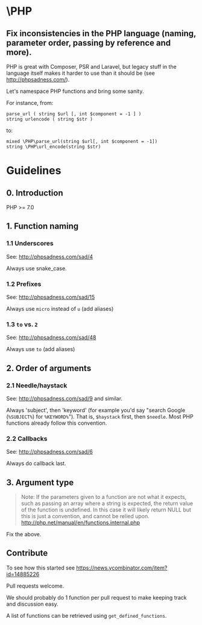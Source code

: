 # \PHP
## Fix inconsistencies in the PHP language (naming, parameter order, passing by reference and more).

PHP is great with Composer, PSR and Laravel, but legacy stuff in the language itself makes it harder to use than it should be (see http://phpsadness.com/).

Let's namespace PHP functions and bring some sanity.

For instance, from:

    parse_url ( string $url [, int $component = -1 ] )
    string urlencode ( string $str )
    
to:


    mixed \PHP\parse_url(string $url[, int $component = -1])
    string \PHP\url_encode(string $str)
    
# Guidelines

## 0. Introduction

PHP >= 7.0
    
## 1. Function naming

### 1.1 Underscores

See: http://phpsadness.com/sad/4

Always use snake_case.

### 1.2 Prefixes

See: http://phpsadness.com/sad/15

Always use `micro` instead of `u` (add aliases)

### 1.3 `to` vs. `2`

See: http://phpsadness.com/sad/48

Always use `to` (add aliases)

## 2. Order of arguments

### 2.1 Needle/haystack

See: http://phpsadness.com/sad/9 and similar.

Always 'subject', then 'keyword' (for example you'd say "search Google (`%SUBJECT%`) for `%KEYWORD%`"). That is, `$haystack` first, then `$needle`. Most PHP functions already follow this convention.

### 2.2 Callbacks

See: http://phpsadness.com/sad/6

Always do callback last.

## 3. Argument type

> Note: If the parameters given to a function are not what it expects, such as passing an array where a string is expected, the return value of the function is undefined. In this case it will likely return NULL but this is just a convention, and cannot be relied upon. http://php.net/manual/en/functions.internal.php

Fix the above.

## Contribute

To see how this started see https://news.ycombinator.com/item?id=14885226

Pull requests welcome.

We should probably do 1 function per pull request to make keeping track and discussion easy.

A list of functions can be retrieved using `get_defined_functions`.
